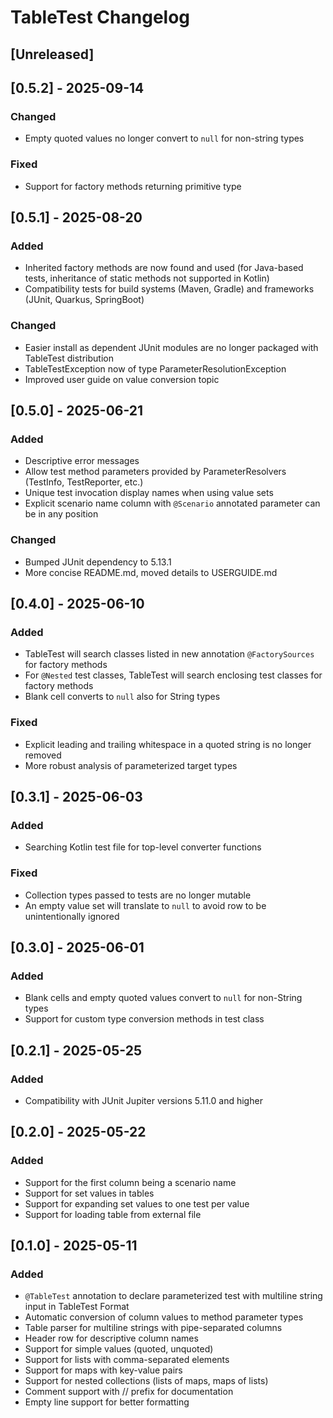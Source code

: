 # TableTest Changelog

## [Unreleased]

## [0.5.2] - 2025-09-14
### Changed
- Empty quoted values no longer convert to `null` for non-string types
### Fixed
- Support for factory methods returning primitive type

## [0.5.1] - 2025-08-20
### Added
- Inherited factory methods are now found and used (for Java-based tests, inheritance of static methods not supported in Kotlin) 
- Compatibility tests for build systems (Maven, Gradle) and frameworks (JUnit, Quarkus, SpringBoot)
### Changed
- Easier install as dependent JUnit modules are no longer packaged with TableTest distribution
- TableTestException now of type ParameterResolutionException
- Improved user guide on value conversion topic

## [0.5.0] - 2025-06-21
### Added
- Descriptive error messages
- Allow test method parameters provided by ParameterResolvers (TestInfo, TestReporter, etc.)
- Unique test invocation display names when using value sets
- Explicit scenario name column with `@Scenario` annotated parameter can be in any position
### Changed
- Bumped JUnit dependency to 5.13.1
- More concise README.md, moved details to USERGUIDE.md


## [0.4.0] - 2025-06-10
### Added
- TableTest will search classes listed in new annotation `@FactorySources` for factory methods
- For `@Nested` test classes, TableTest will search enclosing test classes for factory methods 
- Blank cell converts to `null` also for String types
### Fixed
- Explicit leading and trailing whitespace in a quoted string is no longer removed
- More robust analysis of parameterized target types


## [0.3.1] - 2025-06-03
### Added
- Searching Kotlin test file for top-level converter functions
### Fixed
- Collection types passed to tests are no longer mutable
- An empty value set will translate to `null` to avoid row to be unintentionally ignored


## [0.3.0] - 2025-06-01
### Added
- Blank cells and empty quoted values convert to `null` for non-String types
- Support for custom type conversion methods in test class


## [0.2.1] - 2025-05-25
### Added
- Compatibility with JUnit Jupiter versions 5.11.0 and higher


## [0.2.0] - 2025-05-22
### Added
- Support for the first column being a scenario name
- Support for set values in tables
- Support for expanding set values to one test per value
- Support for loading table from external file


## [0.1.0] - 2025-05-11
### Added
- `@TableTest` annotation to declare parameterized test with multiline string input in TableTest Format
- Automatic conversion of column values to method parameter types
- Table parser for multiline strings with pipe-separated columns
- Header row for descriptive column names
- Support for simple values (quoted, unquoted)
- Support for lists with comma-separated elements
- Support for maps with key-value pairs
- Support for nested collections (lists of maps, maps of lists)
- Comment support with // prefix for documentation
- Empty line support for better formatting

